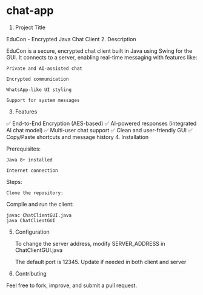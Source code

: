 # chat-app
1. Project Title

EduCon - Encrypted Java Chat Client
2. Description

EduCon is a secure, encrypted chat client built in Java using Swing for the GUI. It connects to a server, enabling real-time messaging with features like:

    Private and AI-assisted chat

    Encrypted communication

    WhatsApp-like UI styling

    Support for system messages

3. Features

✅ End-to-End Encryption (AES-based)
✅ AI-powered responses (integrated AI chat model)
✅ Multi-user chat support
✅ Clean and user-friendly GUI
✅ Copy/Paste shortcuts and message history
4. Installation

Prerequisites:

    Java 8+ installed

    Internet connection

Steps:

    Clone the repository:


Compile and run the client:

    javac ChatClientGUI.java
    java ChatClientGUI

5. Configuration

    To change the server address, modify SERVER_ADDRESS in ChatClientGUI.java

    The default port is 12345. Update if needed in both client and server

6. Contributing

Feel free to fork, improve, and submit a pull request.
